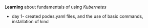**Learning** about fundamentals of using *Kubernetes*

- day 1-  created podes.yaml files, and the use of basic commands, installation of kind

